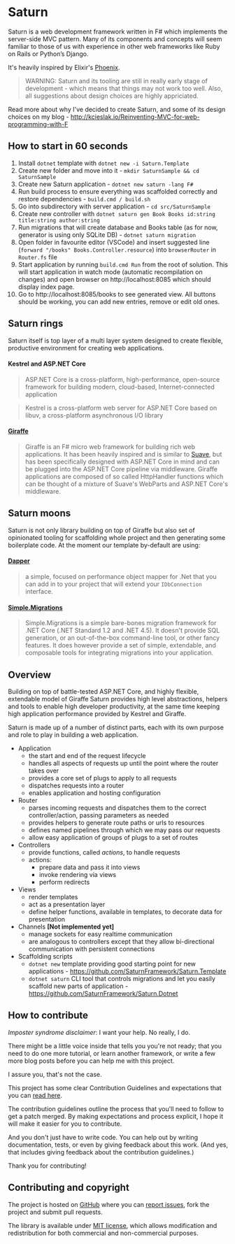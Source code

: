 # Saturn

Saturn is a web development framework written in F# which implements the server-side MVC pattern. Many of its components and concepts will seem familiar to those of us with experience in other web frameworks like Ruby on Rails or Python’s Django.

It's heavily inspired by Elixir's [Phoenix](http://phoenixframework.org/).

> WARNING: Saturn and its tooling are still in really early stage of development - which means that things may not work too well. Also, all suggestions about design choices are highly appriciated.

Read more about why I've decided to create Saturn, and some of its design choices on my blog - http://kcieslak.io/Reinventing-MVC-for-web-programming-with-F

## How to start in 60 seconds

1. Install `dotnet` template with `dotnet new -i Saturn.Template`
2. Create new folder and move into it - `mkdir SaturnSample && cd SaturnSample`
3. Create new Saturn application - `dotnet new saturn -lang F#`
4. Run build process to ensure everything was scaffolded correctly and restore dependencies - `build.cmd / build.sh`
5. Go into subdirectory with server application - `cd src/SaturnSample`
6. Create new controller with `dotnet saturn gen Book Books id:string title:string author:string`
7. Run migrations that will create database and Books table (as for now, generator is using only SQLite DB) - `dotnet saturn migration`
8. Open folder in favourite editor (VSCode) and insert suggested line (`forward "/books" Books.Controller.resource`) into `browserRouter` in `Router.fs` file
9. Start application by running `build.cmd Run` from the root of solution. This will start application in watch mode (automatic recompilation on changes) and open browser on http://localhost:8085 which should display index page.
10. Go to http://localhost:8085/books to see generated view. All buttons should be working, you can add new entries, remove or edit old ones.

## Saturn rings

Saturn itself is top layer of a multi layer system designed to create flexible, productive environment for creating web applications.

#### Kestrel and ASP.NET Core

> ASP.NET Core is a cross-platform, high-performance, open-source framework for building modern, cloud-based, Internet-connected application

> Kestrel is a cross-platform web server for ASP.NET Core based on libuv, a cross-platform asynchronous I/O library

#### [Giraffe](https://github.com/giraffe-fsharp/Giraffe)
> Giraffe is an F# micro web framework for building rich web applications. It has been heavily inspired and is similar to [Suave](https://suave.io), but has been specifically designed with ASP.NET Core in mind and can be plugged into the ASP.NET Core pipeline via middleware. Giraffe applications are composed of so called HttpHandler functions which can be thought of a mixture of Suave's WebParts and ASP.NET Core's middleware.

## Saturn moons

Saturn is not only library building on top of Giraffe but also set of opinionated tooling for scaffolding whole project and then generating some boilerplate code. At the moment our template by-default are using:

#### [Dapper](https://github.com/StackExchange/Dapper) 

> a simple, focused on performance object mapper for .Net that you can add in to your project that will extend your `IDbConnection` interface.

#### [Simple.Migrations](https://github.com/canton7/Simple.Migrations)

> Simple.Migrations is a simple bare-bones migration framework for .NET Core (.NET Standard 1.2 and .NET 4.5). It doesn't provide SQL generation, or an out-of-the-box command-line tool, or other fancy features. It does however provide a set of simple, extendable, and composable tools for integrating migrations into your application.


## Overview

Building on top of battle-tested ASP.NET Core, and highly flexible, extendable model of Giraffe Saturn provides high level abstractions, helpers and tools to enable high developer productivity, at the same time keeping high application performance provided by Kestrel and Giraffe.

Saturn is made up of a number of distinct parts, each with its own purpose and role to play in building a web application.

 - Application
    - the start and end of the request lifecycle
    - handles all aspects of requests up until the point where the router takes over
    - provides a core set of plugs to apply to all requests
    - dispatches requests into a router
    - enables application and hosting configuration 
 - Router
    - parses incoming requests and dispatches them to the correct controller/action, passing parameters as needed
    - provides helpers to generate route paths or urls to resources
    - defines named pipelines through which we may pass our requests
    - allow easy application of groups of plugs to a set of routes
 - Controllers
    - provide functions, called *actions*, to handle requests
    - actions:
        - prepare data and pass it into views
        - invoke rendering via views
        - perform redirects
 - Views
    - render templates
    - act as a presentation layer
    - define helper functions, available in templates, to decorate data for presentation
 - Channels  **[Not implemented yet]**
    - manage sockets for easy realtime communication
    - are analogous to controllers except that they allow bi-directional communication with persistent connections
 - Scaffolding scripts 
    - `dotnet new` template providing good starting point for new applications - https://github.com/SaturnFramework/Saturn.Template
    - `dotnet saturn` CLI tool that controls migrations and let you easily scaffold new parts of application - https://github.com/SaturnFramework/Saturn.Dotnet
    

## How to contribute

*Imposter syndrome disclaimer*: I want your help. No really, I do.

There might be a little voice inside that tells you you're not ready; that you need to do one more tutorial, or learn another framework, or write a few more blog posts before you can help me with this project.

I assure you, that's not the case.

This project has some clear Contribution Guidelines and expectations that you can [read here](https://github.com/Krzysztof-Cieslak/Saturn/blob/master/CONTRIBUTING.md).

The contribution guidelines outline the process that you'll need to follow to get a patch merged. By making expectations and process explicit, I hope it will make it easier for you to contribute.

And you don't just have to write code. You can help out by writing documentation, tests, or even by giving feedback about this work. (And yes, that includes giving feedback about the contribution guidelines.)

Thank you for contributing!


## Contributing and copyright

The project is hosted on [GitHub](https://github.com/Krzysztof-Cieslak/Saturn) where you can [report issues](https://github.com/Krzysztof-Cieslak/Saturn/issues), fork
the project and submit pull requests.

The library is available under [MIT license](https://github.com/Krzysztof-Cieslak/Saturn/blob/master/LICENSE.md), which allows modification and redistribution for both commercial and non-commercial purposes.
